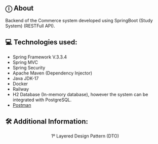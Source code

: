 ## ⓘ About
Backend of the Commerce system developed using SpringBoot (Study System) (RESTFull API).
    

## 💻 Technologies used:

* Spring Framework V.3.3.4
* Spring MVC
* Spring Security
* Apache Maven (Dependency Injector)
* Java JDK-17
* Docker
* Railway
* H2 Database (In-memory database), however the system can be integrated with PostgreSQL.
* [Postman](https://www.postman.com/interstellar-moon-715825/workspace/dscommerce/collection/21958705-2780c03f-bd09-44e5-ae31-1cf74309bf93?action=share&creator=21958705)
  


## 🛠️ Additional Information: 


<p align="center">1º Layered Design Pattern (DTO) </p>

<div align="center"> 
    <img src=""/> 
</div>
